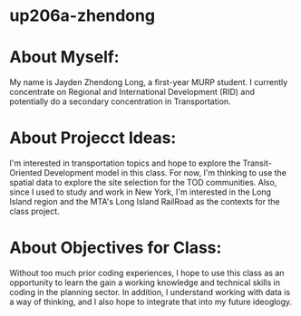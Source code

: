 # up206a-zhendong
# About Myself: 

My name is Jayden Zhendong Long, a first-year MURP student. I currently concentrate on Regional and International Development (RID) and potentially do a secondary concentration in Transportation. 

# About Projecct Ideas:

I'm interested in transportation topics and hope to explore the Transit-Oriented Development model in this class. For now, I'm thinking to use the spatial data to explore the site selection for the TOD communities. Also, since I used to study and work in New York, I'm interested in the Long Island region and the MTA's Long Island RailRoad as the contexts for the class project.

# About Objectives for Class:

Without too much prior coding experiences, I hope to use this class as an opportunity to learn the gain a working knowledge and technical skills in coding in the planning sector. In addition, I understand working with data is a way of thinking, and I also hope to integrate that into my future ideoglogy. 
